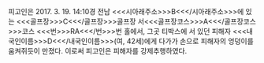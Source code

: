 피고인은 2017. 3. 19. 14:10경 전남 <<<시아래주소>>>B<<</시아래주소>>>에 있는 <<<골프장>>>C<<</골프장>>>골프장 서<<<골프장코스>>>A<<</골프장코스>>>코스 <<<번>>>RA<<</번>>>번 홀에서, 그곳 티박스에 서 있던 피해자 <<<내국인이름>>>D<<</내국인이름>>>(여, 42세)에게 다가가 손으로 피해자의 엉덩이를 움켜쥐듯이 만졌다.
이로써 피고인은 피해자를 강제추행하였다.
